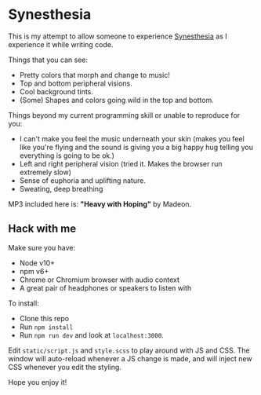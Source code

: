 # Synesthesia

This is my attempt to allow someone to experience [Synesthesia](https://www.wikipedia.org/Synesthesia) as I experience it while writing code.

Things that you can see:

* Pretty colors that morph and change to music!
* Top and bottom peripheral visions.
* Cool background tints.
* (Some) Shapes and colors going wild in the top and bottom.

Things beyond my current programming skill or unable to reproduce for you:

* I can't make you feel the music underneath your skin (makes you feel like you're flying and the sound is giving you a big happy hug telling you everything is going to be ok.)
* Left and right peripheral vision (tried it. Makes the browser run extremely slow)
* Sense of euphoria and uplifting nature.
* Sweating, deep breathing

MP3 included here is: **"Heavy with Hoping"** by Madeon.

## Hack with me

Make sure you have:
* Node v10+
* npm v6+
* Chrome or Chromium browser with audio context
* A great pair of headphones or speakers to listen with

To install:
* Clone this repo
* Run `npm install`
* Run `npm run dev` and look at `localhost:3000`.

Edit `static/script.js` and `style.scss` to play around with JS and CSS. The window will auto-reload whenever a JS change is made, and will inject new CSS whenever you edit the styling.

Hope you enjoy it!
